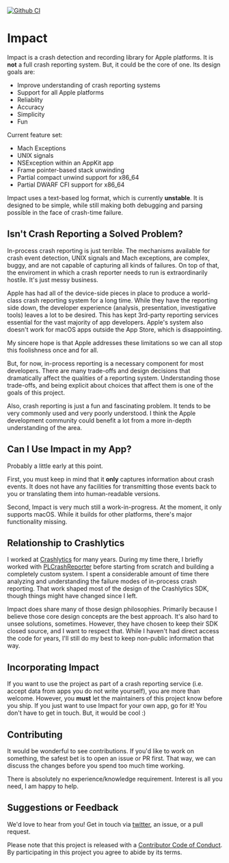 [![Github CI](https://github.com/ChimeHQ/Impact/workflows/CI/badge.svg)](https://github.com/ChimeHQ/Impact/actions)

# Impact

Impact is a crash detection and recording library for Apple platforms. It is **not** a full crash reporting system. But, it could be the core of one. Its design goals are:

* Improve understanding of crash reporting systems
* Support for all Apple platforms
* Reliablity
* Accuracy
* Simplicity
* Fun

Current feature set:

* Mach Exceptions
* UNIX signals
* NSException within an AppKit app
* Frame pointer-based stack unwinding
* Partial compact unwind support for x86_64
* Partial DWARF CFI support for x86_64

Impact uses a text-based log format, which is currently **unstable**. It is designed to be simple, while still making both debugging and parsing possible in the face of crash-time failure.

## Isn't Crash Reporting a Solved Problem?

In-process crash reporting is just terrible. The mechanisms available for crash event detection, UNIX signals and Mach exceptions, are complex, buggy, and are not capable of capturing all kinds of failures. On top of that, the enviroment in which a crash reporter needs to run is extraordinarily hostile. It's just messy business.

Apple has had all of the device-side pieces in place to produce a world-class crash reporting system for a long time. While they have the reporting side down, the developer experience (analysis, presentation, investigative tools) leaves a lot to be desired. This has kept 3rd-party reporting services essential for the vast majority of app developers. Apple's system also doesn't work for macOS apps outside the App Store, which is disappointing.

My sincere hope is that Apple addresses these limitations so we can all stop this foolishness once and for all.

But, for now, in-process reporting is a necessary component for most developers. There are many trade-offs and design decisions that dramatically affect the qualities of a reporting system. Understanding those trade-offs, and being explicit about choices that affect them is one of the goals of this project.

Also, crash reporting is just a fun and fascinating problem. It tends to be very commonly used and very poorly understood. I think the Apple development community could benefit a lot from a more in-depth understanding of the area.

## Can I Use Impact in my App?

Probably a little early at this point.

First, you must keep in mind that it **only** captures information about crash events. It does not have any facilities for transmitting those events back to you or translating them into human-readable versions.

Second, Impact is very much still a work-in-progress. At the moment, it only supports macOS. While it builds for other platforms, there's major functionality missing.

## Relationship to Crashlytics

I worked at [Crashlytics](https://firebase.google.com/products/crashlytics) for many years. During my time there, I briefly worked with [PLCrashReporter](https://www.plcrashreporter.org) before starting from scratch and building a completely custom system. I spent a considerable amount of time there analyzing and understanding the failure modes of in-process crash reporting. That work shaped most of the design of the Crashlytics SDK, though things might have changed since I left.

Impact does share many of those design philosophies. Primarily because I believe those core design concepts are the best approach. It's also hard to unsee solutions, sometimes. However, they have chosen to keep their SDK closed source, and I want to respect that. While I haven't had direct access the code for years, I'll still do my best to keep non-public information that way.

## Incorporating Impact

If you want to use the project as part of a crash reporting service (i.e. accept data from apps you do not write yourself), you are more than welcome. However, you **must** let the maintainers of this project know before you ship. If you just want to use Impact for your own app, go for it! You don't have to get in touch. But, it would be cool :)

## Contributing

It would be wonderful to see contributions. If you'd like to work on something, the safest bet is to open an issue or PR first. That way, we can discuss the changes before you spend too much time working.

There is absolutely no experience/knowledge requirement. Interest is all you need, I am happy to help.

## Suggestions or Feedback

We'd love to hear from you! Get in touch via [twitter](https://twitter.com/chimehq), an issue, or a pull request.

Please note that this project is released with a [Contributor Code of Conduct](CODE_OF_CONDUCT.md). By participating in this project you agree to abide by its terms.

